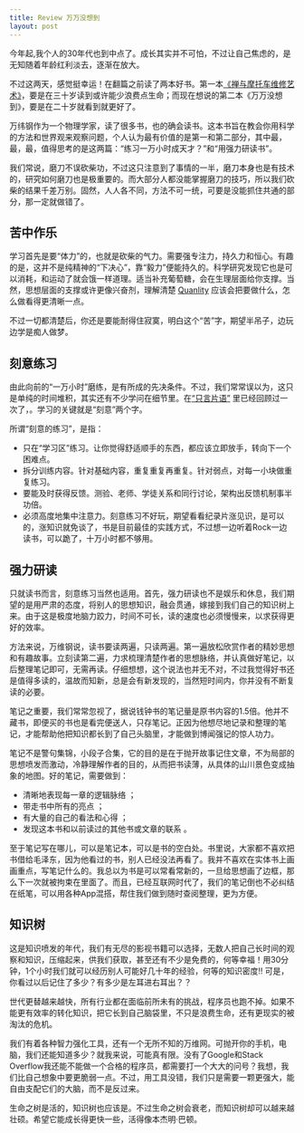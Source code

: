 ```yaml
---
title: Review 万万没想到
layout: post
---
```


今年起,我个人的30年代也到中点了。成长其实并不可怕，不过让自己焦虑的，是无知随着年龄红利淡去，逐渐在放大。

不过这两天，感觉挺幸运！在翻篇之前读了两本好书。第一本[《禅与摩托车维修艺术》](http://villim.github.io/review-of-zmm)，要是在三十岁读到或许能少浪费点生命；而现在想说的第二本《万万没想到》，要是在二十岁就看到就更好了。

万纬钢作为一个物理学家，读了很多书，也的确会读书。这本书旨在教会你用科学的方法和世界观来观察问题，个人认为最有价值的是第一和第二部分，其中最，最，最，值得思考的是这两篇：“练习一万小时成天才？”和“用强力研读书”。

我们常说，磨刀不误砍柴功，不过这只注意到了事情的一半，磨刀本身也是有技术的，研究如何磨刀也是极重要的。而大部分人都没能掌握磨刀的技巧，所以我们砍柴的结果千差万别。固然，人人各不同，方法不可一统，可要是没能抓住共通的部分，那一定就做错了。

## 苦中作乐

学习首先是要“体力”的，也就是砍柴的气力。需要强专注力，持久力和恒心。有趣的是，这并不是纯精神的“下决心”，靠“毅力”便能持久的。科学研究发现它也是可以消耗，和运动了就会饿一样道理。适当补充葡萄糖，会在生理层面给你支撑。当然，思想层面的支撑或许更像兴奋剂，理解清楚 [Quanlity](http://villim.github.io/review-of-zmm) 应该会把要做什么，怎么做看得更清晰一点。

不过一切都清楚后，你还是要能耐得住寂寞，明白这个“苦”字，期望半吊子，边玩边学是痴人做梦。


##  刻意练习

由此向前的“一万小时”磨练，是有所成的先决条件。不过，我们常常误以为，这只是单纯的时间堆积，其实还有不少学问在细节里。在[“只言片语”](http://villim.github.io/debris-words) 里已经回顾过一次了，。学习的关键就是“刻意”两个字。

所谓“刻意的练习”，是指：

* 只在“学习区”练习。让你觉得舒适顺手的东西，都应该立即放手，转向下一个困难点。
* 拆分训练内容。针对基础内容，重复重复再重复。针对弱点，对每一小块做重复练习。
* 要能及时获得反馈。测验、老师、学徒关系和同行讨论，架构出反馈机制事半功倍。
* 必须高度地集中注意力。刻意练习不好玩，期望看看纪录片涨见识，是可以的，涨知识就免谈了，书是目前最佳的实践方式，不过想一边听着Rock一边读书，可以跪了，十万小时都不够用。

##  强力研读

只就读书而言，刻意练习当然也适用。首先，强力研读也不是娱乐和休息，我们期望的是用严肃的态度，将别人的思想知识，融会贯通，嫁接到我们自己的知识树上来。由于这是极度地脑力跤力，时间不可长，读的速度也必须慢慢来，以求获得更好的效率。

方法来说，万维钢说，读书要读两遍，只读两遍。第一遍放松欣赏作者的精妙思想和有趣故事。立刻读第二遍，力求梳理清楚作者的思想脉络，并认真做好笔记，以后整理笔记即可，无需再读。仔细想想，这个说法也并无不对，不过我觉得好书还是值得多读的，温故而知新，总是会有新发现的，当然短时间内，你并没有不断复读的必要。

笔记之重要，我们常常忽视了，据说钱钟书的笔记量是原书内容的1.5倍。他并不藏书，即便买的书也是看完便送人，只存笔记。正因为他想尽地记录和整理的笔记，才能帮助他把知识都长到了自己头脑里，才能做到博闻强记的惊人功力。

笔记不是警句集锦，小段子合集，它的目的是在于抛开故事记住文章，不为局部的思想喷发而激动，冷静理解作者的目的，从而把书读薄，从具体的山川景色变成抽象的地图。好的笔记，需要做到：

* 清晰地表现每一章的逻辑脉络 ； 
* 带走书中所有的亮点 ； 
* 有大量的自己的看法和心得 ； 
* 发现这本书和以前读过的其他书或文章的联系 。

至于笔记写在哪儿，可以是笔记本，可以是书的空白处。书里说，大家都不喜欢把书借给毛泽东，因为他看过的书，别人已经没法再看了。我并不喜欢在实体书上画画重点，写笔记什么的。我总以为书是可以常看常新的，一旦给思想画了边框，那么下一次就被拘束在里面了。而且，已经互联网时代了，我们的笔记倒也不必纠结在纸笔，可以用各种App混搭，帮住我们做到随时查阅整理，更为方便。

##  知识树

这是知识喷发的年代，我们有无尽的影视书籍可以选择，无数人把自己长时间的观察和知识，压缩起来，供我们获取，甚至还有不少是免费的，何等幸福！用30分钟，1个小时我们就可以经历别人可能好几十年的经验，何等的知识密度!! 可是，你看过以后记住了多少？有多少是左耳进右耳出？？

世代更替越来越快，所有行业都在面临前所未有的挑战，程序员也跑不掉。如果不能更有效率的转化知识，把它长到自己脑袋里，不只是浪费生命，还有更现实的被淘汰的危机。

我们有着各种智力强化工具，还有一个无所不知的万维网。可抛开你的手机，电脑，我们还能知道多少？就我来说，可能真有限。没有了Google和Stack Overflow我还能不能做一个合格的程序员，都需要打一个大大的问号？我想，我们比自己想象中要更脆弱一点。不过，用工具没错，我们只是需要一颗更强大，能自由支配它们的大脑，而不是反过来。

生命之树是活的，知识树也应该是。不过生命之树会衰老，而知识树却可以越来越壮硕。希望它能成长得更快一些，活得像本杰明·巴顿。












